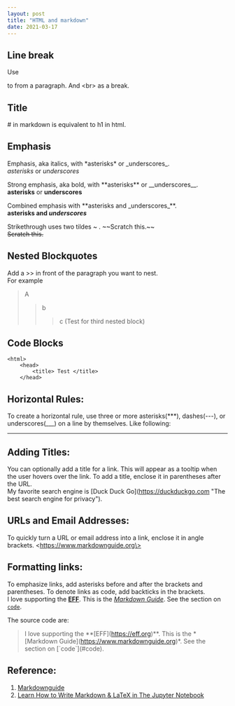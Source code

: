 ```yaml
---
layout: post
title: "HTML and markdown"
date: 2021-03-17
---
```


## Line break

Use <p></p> to from a paragraph. And \<br\> as a break. 

## Title

\# in markdown is equivalent to h1 in html. 

## Emphasis

Emphasis, aka italics, with \*asterisks\* or \_underscores\_. <br>
*asterisks* or _underscores_

Strong emphasis, aka bold, with \*\*asterisks** or \_\_underscores\_\_. <br>
**asterisks** or __underscores__

Combined emphasis with \*\*asterisks and \_underscores\_\*\*. <br>
**asterisks and _underscores_**

Strikethrough uses two tildes \~ . \~\~Scratch this.\~\~ <br>
~~Scratch this.~~

## Nested Blockquotes

Add a \>\> in front of the paragraph you want to nest. <br>
For example
> A
>> b
>>> c (Test for third nested block)

## Code Blocks

    <html>
        <head>
            <title> Test </title>
        </head>

## Horizontal Rules: 

To create a horizontal rule, use three or more asterisks(\*\*\*), dashes(\-\-\-), or underscores(\_\_\_) on a line by themselves. Like following: 

---

## Adding Titles: 

You can optionally add a title for a link. This will appear as a tooltip when the user hovers over the link. To add a title, enclose it in parentheses after the URL. <br>
My favorite search engine is \[Duck Duck Go\](https://duckduckgo.com \"The best search engine for privacy\").

## URLs and Email Addresses:

To quickly turn a URL or email address into a link, enclose it in angle brackets.
\<https://www.markdownguide.org\>

## Formatting links: 

To emphasize links, add asterisks before and after the brackets and parentheses. To denote links as code, add backticks in the brackets. <br>
I love supporting the **[EFF](https://eff.org)**.
This is the *[Markdown Guide](https://www.markdownguide.org)*.
See the section on [`code`](#code).

The source code are: <br>
> I love supporting the \*\*\[EFF\](https://eff.org)\*\*.
> This is the \*\[Markdown Guide\](https://www.markdownguide.org)\*.
> See the section on \[\`code\`\](\#code).

## Reference: <br>
1. [Markdownguide](https://www.markdownguide.org/basic-syntax/)
2. [Learn How to Write Markdown & LaTeX in The Jupyter Notebook](https://towardsdatascience.com/write-markdown-latex-in-the-jupyter-notebook-10985edb91fd)

